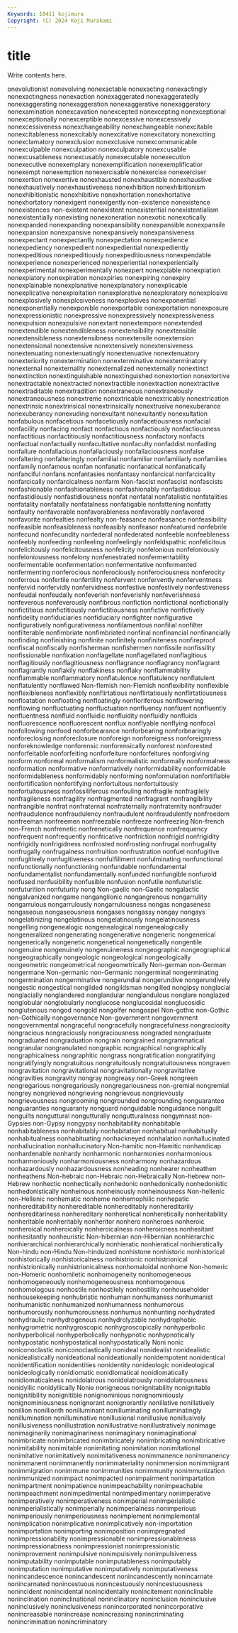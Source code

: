```yaml
---
Keywords: 18411 kojimura
Copyright: (C) 2024 Koji Murakami
---
```


# title

Write contents here.



onevolutionist nonevolving nonexactable
nonexacting nonexactingly nonexactingness nonexaction nonexaggerated nonexaggeratedly nonexaggerating nonexaggeration nonexaggerative nonexaggeratory
nonexamination nonexcavation nonexcepted nonexcepting nonexceptional nonexceptionally nonexcerptible nonexcessive nonexcessively nonexcessiveness
nonexchangeability nonexchangeable nonexcitable nonexcitableness nonexcitably nonexcitative nonexcitatory nonexciting nonexclamatory nonexclusion
nonexclusive nonexcommunicable nonexculpable nonexculpation nonexculpatory nonexcusable nonexcusableness nonexcusably nonexecutable nonexecution
nonexecutive nonexemplary nonexemplification nonexemplificatior nonexempt nonexemption nonexercisable nonexercise nonexerciser nonexertion
nonexertive nonexhausted nonexhaustible nonexhaustive nonexhaustively nonexhaustiveness nonexhibition nonexhibitionism nonexhibitionistic nonexhibitive
nonexhortation nonexhortative nonexhortatory nonexigent nonexigently non-existence nonexistence nonexistences non-existent nonexistent
nonexistential nonexistentialism nonexistentially nonexisting nonexoneration nonexotic nonexotically nonexpanded nonexpanding nonexpansibility
nonexpansible nonexpansile nonexpansion nonexpansive nonexpansively nonexpansiveness nonexpectant nonexpectantly nonexpectation nonexpedience
nonexpediency nonexpedient nonexpediential nonexpediently nonexpeditious nonexpeditiously nonexpeditiousness nonexpendable nonexperience nonexperienced
nonexperiential nonexperientially nonexperimental nonexperimentally nonexpert nonexpiable nonexpiation nonexpiatory nonexpiration nonexpiries
nonexpiring nonexpiry nonexplainable nonexplanative nonexplanatory nonexplicable nonexplicative nonexploitation nonexplorative nonexploratory
nonexplosive nonexplosively nonexplosiveness nonexplosives nonexponential nonexponentially nonexponible nonexportable nonexportation nonexposure
nonexpressionistic nonexpressive nonexpressively nonexpressiveness nonexpulsion nonexpulsive nonextant nonextempore nonextended nonextendible
nonextendibleness nonextensibility nonextensible nonextensibleness nonextensibness nonextensile nonextension nonextensional nonextensive nonextensively
nonextensiveness nonextenuating nonextenuatingly nonextenuative nonextenuatory nonexteriority nonextermination nonexterminative nonexterminatory nonexternal
nonexternality nonexternalized nonexternally nonextinct nonextinction nonextinguishable nonextinguished nonextortion nonextortive nonextractable
nonextracted nonextractible nonextraction nonextractive nonextraditable nonextradition nonextraneous nonextraneously nonextraneousness nonextreme
nonextricable nonextricably nonextrication nonextrinsic nonextrinsical nonextrinsically nonextrusive nonexuberance nonexuberancy nonexuding
nonexultant nonexultantly nonexultation nonfabulous nonfacetious nonfacetiously nonfacetiousness nonfacial nonfacility nonfacing
nonfact nonfactious nonfactiously nonfactiousness nonfactitious nonfactitiously nonfactitiousness nonfactory nonfacts nonfactual
nonfactually nonfacultative nonfaculty nonfaddist nonfading nonfailure nonfallacious nonfallaciously nonfallaciousness nonfalse
nonfaltering nonfalteringly nonfamilial nonfamiliar nonfamiliarly nonfamilies nonfamily nonfamous nonfan nonfanatic
nonfanatical nonfanatically nonfanciful nonfans nonfantasies nonfantasy nonfarcical nonfarcicality nonfarcically nonfarcicalness
nonfarm Non-fascist nonfascist nonfascists nonfashionable nonfashionableness nonfashionably nonfastidious nonfastidiously nonfastidiousness
nonfat nonfatal nonfatalistic nonfatalities nonfatality nonfatally nonfatalness nonfatigable nonfattening nonfatty
nonfaulty nonfavorable nonfavorableness nonfavorably nonfavored nonfavorite nonfealties nonfealty non-feasance nonfeasance
nonfeasibility nonfeasible nonfeasibleness nonfeasibly nonfeasor nonfeatured nonfebrile nonfecund nonfecundity nonfederal
nonfederated nonfeeble nonfeebleness nonfeebly nonfeeding nonfeeling nonfeelingly nonfeldspathic nonfelicitous nonfelicitously
nonfelicitousness nonfelicity nonfelonious nonfeloniously nonfeloniousness nonfelony nonfenestrated nonfermentability nonfermentable nonfermentation
nonfermentative nonfermented nonfermenting nonferocious nonferociously nonferociousness nonferocity nonferrous nonfertile nonfertility
nonfervent nonfervently nonferventness nonfervid nonfervidly nonfervidness nonfestive nonfestively nonfestiveness nonfeudal
nonfeudally nonfeverish nonfeverishly nonfeverishness nonfeverous nonfeverously nonfibrous nonfiction nonfictional nonfictionally
nonfictitious nonfictitiously nonfictitiousness nonfictive nonfictively nonfidelity nonfiduciaries nonfiduciary nonfighter nonfigurative
nonfiguratively nonfigurativeness nonfilamentous nonfilial nonfilter nonfilterable nonfimbriate nonfimbriated nonfinal nonfinancial
nonfinancially nonfinding nonfinishing nonfinite nonfinitely nonfiniteness nonfireproof nonfiscal nonfiscally nonfisherman
nonfishermen nonfissile nonfissility nonfissionable nonfixation nonflagellate nonflagellated nonflagitious nonflagitiously nonflagitiousness
nonflagrance nonflagrancy nonflagrant nonflagrantly nonflakily nonflakiness nonflaky nonflammability nonflammable nonflammatory
nonflatulence nonflatulency nonflatulent nonflatulently nonflawed Non-flemish non-Flemish nonflexibility nonflexible nonflexibleness
nonflexibly nonflirtatious nonflirtatiously nonflirtatiousness nonfloatation nonfloating nonfloatingly nonfloriferous nonflowering nonflowing
nonfluctuating nonfluctuation nonfluency nonfluent nonfluently nonfluentness nonfluid nonfluidic nonfluidity nonfluidly
nonfluids nonfluorescence nonfluorescent nonflux nonflyable nonflying nonfocal nonfollowing nonfood nonforbearance
nonforbearing nonforbearingly nonforeclosing nonforeclosure nonforeign nonforeigness nonforeignness nonforeknowledge nonforensic nonforensically
nonforest nonforested nonforfeitable nonforfeiting nonforfeiture nonforfeitures nonforgiving nonform nonformal nonformalism
nonformalistic nonformally nonformalness nonformation nonformative nonformatively nonformidability nonformidable nonformidableness nonformidably
nonforming nonformulation nonfortifiable nonfortification nonfortifying nonfortuitous nonfortuitously nonfortuitousness nonfossiliferous nonfouling
nonfragile nonfragilely nonfragileness nonfragility nonfragmented nonfragrant nonfrangibility nonfrangible nonfrat nonfraternal
nonfraternally nonfraternity nonfrauder nonfraudulence nonfraudulency nonfraudulent nonfraudulently nonfreedom nonfreeman nonfreemen
nonfreezable nonfreeze nonfreezing Non-french non-French nonfrenetic nonfrenetically nonfrequence nonfrequency nonfrequent
nonfrequently nonfricative nonfriction nonfrigid nonfrigidity nonfrigidly nonfrigidness nonfrosted nonfrosting nonfrugal
nonfrugality nonfrugally nonfrugalness nonfruition nonfrustration nonfuel nonfugitive nonfugitively nonfugitiveness nonfulfillment
nonfulminating nonfunctional nonfunctionally nonfunctioning nonfundable nonfundamental nonfundamentalist nonfundamentally nonfunded nonfungible
nonfuroid nonfused nonfusibility nonfusible nonfusion nonfutile nonfuturistic nonfuturition nonfuturity nong
Non-gaelic non-Gaelic nongalactic nongalvanized nongame nonganglionic nongangrenous nongarrulity nongarrulous nongarrulously
nongarrulousness nongas nongaseness nongaseous nongaseousness nongases nongassy nongay nongays nongelatinizing
nongelatinous nongelatinously nongelatinousness nongelling nongenealogic nongenealogical nongenealogically nongeneralized nongenerating nongenerative
nongeneric nongenerical nongenerically nongenetic nongenetical nongenetically nongentile nongenuine nongenuinely nongenuineness
nongeographic nongeographical nongeographically nongeologic nongeological nongeologically nongeometric nongeometrical nongeometrically Non-german
non-German nongermane Non-germanic non-Germanic nongerminal nongerminating nongermination nongerminative nongerundial nongerundive
nongerundively nongestic nongestical nongilded nongildsman nongilled nongipsy nonglacial nonglacially nonglandered
nonglandular nonglandulous nonglare nonglazed nonglobular nonglobularly nonglucose nonglucosidal nonglucosidic nonglutenous
nongod nongold nongolfer nongospel Non-gothic non-Gothic non-Gothically nongovernance Non-government nongovernment
nongovernmental nongraceful nongracefully nongracefulness nongraciosity nongracious nongraciously nongraciousness nongraded nongraduate
nongraduated nongraduation nongrain nongrained nongrammatical nongranular nongranulated nongraphic nongraphical nongraphically
nongraphicalness nongraphitic nongrass nongratification nongratifying nongratifyingly nongratuitous nongratuitously nongratuitousness nongraven
nongravitation nongravitational nongravitationally nongravitative nongravities nongravity nongray nongreasy non-Greek nongreen
nongregarious nongregariously nongregariousness non-gremial nongremial nongrey nongrieved nongrieving nongrievous nongrievously
nongrievousness nongrooming nongrounded nongrounding nonguarantee nonguaranties nonguaranty nonguard nonguidable nonguidance
nonguilt nonguilts nonguttural nongutturally nongutturalness nongymnast non-Gypsies non-Gypsy nongypsy nonhabitability
nonhabitable nonhabitableness nonhabitably nonhabitation nonhabitual nonhabitually nonhabitualness nonhabituating nonhackneyed nonhalation
nonhallucinated nonhallucination nonhallucinatory Non-hamitic non-Hamitic nonhandicap nonhardenable nonhardy nonharmonic nonharmonies
nonharmonious nonharmoniously nonharmoniousness nonharmony nonhazardous nonhazardously nonhazardousness nonheading nonhearer nonheathen
nonheathens Non-hebraic non-Hebraic non-Hebraically Non-hebrew non-Hebrew nonhectic nonhectically nonhedonic nonhedonically
nonhedonistic nonhedonistically nonheinous nonheinously nonheinousness Non-hellenic non-Hellenic nonhematic nonheme nonhemophilic
nonhepatic nonhereditability nonhereditable nonhereditably nonhereditarily nonhereditariness nonhereditary nonheretical nonheretically nonheritability
nonheritable nonheritably nonheritor nonhero nonheroes nonheroic nonheroical nonheroically nonheroicalness nonheroicness
nonhesitant nonhesitantly nonheuristic Non-hibernian non-Hibernian nonhierarchic nonhierarchical nonhierarchically nonhieratic nonhieratical
nonhieratically Non-hindu non-Hindu Non-hinduized nonhistone nonhistoric nonhistorical nonhistorically nonhistoricalness nonhistrionic
nonhistrionical nonhistrionically nonhistrionicalness nonhomaloidal nonhome Non-homeric non-Homeric nonhomiletic nonhomogeneity nonhomogeneous
nonhomogeneously nonhomogeneousness nonhomogenous nonhomologous nonhostile nonhostilely nonhostility nonhouseholder nonhousekeeping nonhubristic
nonhuman nonhumaness nonhumanist nonhumanistic nonhumanized nonhumanness nonhumorous nonhumorously nonhumorousness nonhumus
nonhunting nonhydrated nonhydraulic nonhydrogenous nonhydrolyzable nonhydrophobic nonhygrometric nonhygroscopic nonhygroscopically nonhyperbolic
nonhyperbolical nonhyperbolically nonhypnotic nonhypnotically nonhypostatic nonhypostatical nonhypostatically Noni nonic noniconoclastic
noniconoclastically nonideal nonidealist nonidealistic nonidealistically nonideational nonideationally nonidempotent nonidentical nonidentification
nonidentities nonidentity nonideologic nonideological nonideologically nonidiomatic nonidiomatical nonidiomatically nonidiomaticalness nonidolatrous
nonidolatrously nonidolatrousness nonidyllic nonidyllically Nonie nonigneous nonignitability nonignitable nonignitibility nonignitible
nonignominious nonignominiously nonignominiousness nonignorant nonignorantly nonillative nonillatively nonillion nonillionth nonilluminant
nonilluminating nonilluminatingly nonillumination nonilluminative nonillusional nonillusive nonillusively nonillusiveness nonillustration nonillustrative
nonillustratively nonimage nonimaginarily nonimaginariness nonimaginary nonimaginational nonimbricate nonimbricated nonimbricately nonimbricating
nonimbricative nonimitability nonimitable nonimitating nonimitation nonimitational nonimitative nonimitatively nonimitativeness nonimmanence
nonimmanency nonimmanent nonimmanently nonimmateriality nonimmersion nonimmigrant nonimmigration nonimmune nonimmunities nonimmunity
nonimmunization nonimmunized nonimpact nonimpacted nonimpairment nonimpartation nonimpartment nonimpatience nonimpeachability nonimpeachable
nonimpeachment nonimpedimental nonimpedimentary nonimperative nonimperatively nonimperativeness nonimperial nonimperialistic nonimperialistically nonimperially
nonimperialness nonimperious nonimperiously nonimperiousness nonimplement nonimplemental nonimplication nonimplicative nonimplicatively non-importation
nonimportation nonimporting nonimposition nonimpregnated nonimpressionability nonimpressionable nonimpressionableness nonimpressionabness nonimpressionist nonimpressionistic
nonimprovement nonimpulsive nonimpulsively nonimpulsiveness nonimputability nonimputable nonimputableness nonimputably nonimputation nonimputative
nonimputatively nonimputativeness nonincandescence nonincandescent nonincandescently nonincarnate nonincarnated nonincestuous nonincestuously nonincestuousness
nonincident nonincidental nonincidentally nonincitement noninclinable noninclination noninclinational noninclinatory noninclusion noninclusive
noninclusively noninclusiveness nonincorporated nonincorporative nonincreasable nonincrease nonincreasing nonincriminating nonincrimination nonincriminatory
